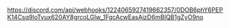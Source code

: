 https://discord.com/api/webhooks/1224065927419662357/0DOB6phY6PEPK14Csq9loTvux620AY8grcoLGlw_1FgcAcwEasAjzD6mBlQB1gZyO9no
